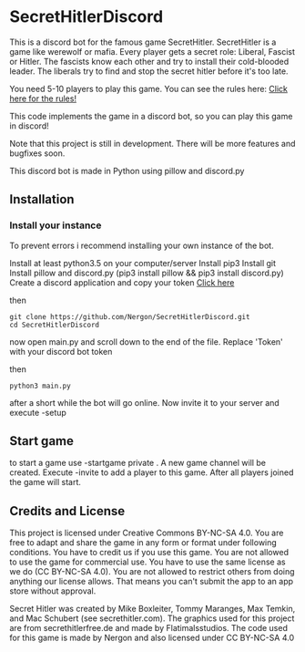 # SecretHitlerDiscord
This is a discord bot for the famous game SecretHitler. SecretHitler is a game like werewolf or mafia. Every player gets a secret role: Liberal, Fascist or Hitler. The fascists know each other and try to install their cold-blooded leader. The liberals try to find and stop the secret hitler before it's too late.

You need 5-10 players to play this game. You can see the rules here: [Click here for the rules!](https://cdn.vapid.site/sites/a67e0c72-4902-4365-a899-3386df73c2c4/assets/Secret_Hitler_Rules-023bc755617986cb2276a3b6920e43e0.pdf)

This code implements the game in a discord bot, so you can play this game in discord! 

Note that this project is still in development. There will be more features and bugfixes soon.

This discord bot is made in Python using pillow and discord.py

## Installation

### Install your instance
To prevent errors i recommend installing your own instance of the bot.

Install at least python3.5 on your computer/server
Install pip3
Install git
Install pillow and discord.py (pip3 install pillow && pip3 install discord.py)
Create a discord application and copy your token [Click here](https://discord.com/developers/applications/)

then

```
git clone https://github.com/Nergon/SecretHitlerDiscord.git
cd SecretHitlerDiscord
```
now open main.py and scroll down to the end of the file. Replace 'Token' with your discord bot token

then 

```
python3 main.py
```

after a short while the bot will go online. Now invite it to your server and execute -setup

## Start game

to start a game use -startgame private <number of players>. A new game channel will be created. Execute -invite <playername> to add a player to this game. After all players joined the game will start.


## Credits and License

This project is licensed under Creative Commons BY-NC-SA 4.0. You are free to adapt and share the game in any form or format under following conditions. You have to credit us if you use this game. You are not allowed to use the game for commercial use. You have to use the same license as we do (CC BY-NC-SA 4.0). You are not allowed to restrict others from doing anything our license allows. That means you can't submit the app to an app store without approval. 

Secret Hitler was created by Mike Boxleiter, Tommy Maranges, Max Temkin, and Mac Schubert (see secrethitler.com). The graphics used for this project are from secrethitlerfree.de and made by Flatimalsstudios. The code used for this game is made by Nergon and also licensed under CC BY-NC-SA 4.0
